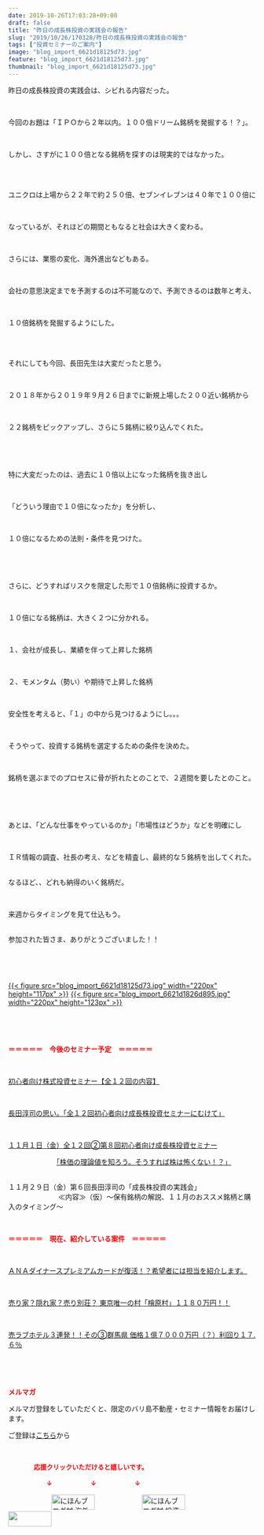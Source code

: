 ```yaml
---
date: 2019-10-26T17:03:28+09:00
draft: false
title: "昨日の成長株投資の実践会の報告"
slug: "2019/10/26/170328/昨日の成長株投資の実践会の報告"
tags: ["投資セミナーのご案内"]
image: "blog_import_6621d18125d73.jpg"
feature: "blog_import_6621d18125d73.jpg"
thumbnail: "blog_import_6621d18125d73.jpg"
---
```

<p>昨日の成長株投資の実践会は、シビれる内容だった。</p><p> </p><p>今回のお題は「ＩＰＯから２年以内。１００倍ドリーム銘柄を発掘する！？」。</p><p> </p><p>しかし、さすがに１００倍となる銘柄を探すのは現実的ではなかった。</p><p> </p><p><br/>ユニクロは上場から２２年で約２５０倍、セブンイレブンは４０年で１００倍に</p><p> </p><p>なっているが、それほどの期間ともなると社会は大きく変わる。</p><p> </p><p>さらには、業態の変化、海外進出などもある。</p><p> </p><p>会社の意思決定までを予測するのは不可能なので、予測できるのは数年と考え、</p><p> </p><p>１０倍銘柄を発掘するようにした。</p><p> </p><p><br/>それにしても今回、長田先生は大変だったと思う。</p><p> </p><p>２０１８年から２０１９年９月２６日までに新規上場した２００近い銘柄から</p><p> </p><p>２２銘柄をピックアップし、さらに５銘柄に絞り込んでくれた。</p><p> </p><p> </p><p>特に大変だったのは、過去に１０倍以上になった銘柄を抜き出し</p><p> </p><p>「どういう理由で１０倍になったか」を分析し、</p><p> </p><p>１０倍になるための法則・条件を見つけた。</p><p> </p><p> </p><p>さらに、どうすればリスクを限定した形で１０倍銘柄に投資するか。</p><p> </p><p>１０倍になる銘柄は、大きく２つに分かれる。</p><p> </p><p>１、会社が成長し、業績を伴って上昇した銘柄</p><p> </p><p>２、モメンタム（勢い）や期待で上昇した銘柄</p><p> </p><p>安全性を考えると、「１」の中から見つけるようにし。。。</p><p> </p><p>そうやって、投資する銘柄を選定するための条件を決めた。</p><p> </p><p>銘柄を選ぶまでのプロセスに骨が折れたとのことで、２週間を要したとのこと。</p><p> </p><p> </p><p>あとは、「どんな仕事をやっているのか」「市場性はどうか」などを明確にし</p><p> </p><p>ＩＲ情報の調査、社長の考え、などを精査し、最終的な５銘柄を出してくれた。</p><p><br/>なるほど、、どれも納得のいく銘柄だ。</p><p> </p><p>来週からタイミングを見て仕込もう。</p><p><br/>参加された皆さま、ありがとうございました！！</p><p> </p><p> </p><p><a href="blog_import_6621d18125d73.jpg">{{< figure src="blog_import_6621d18125d73.jpg" width="220px" height="117px" >}}</a> <a href="blog_import_6621d1826d895.jpg">{{< figure src="blog_import_6621d1826d895.jpg" width="220px" height="123px" >}}</a></p><p> </p><p> </p><p><span style="font-weight: bold;"><span style="color: rgb(255, 0, 0);">＝＝＝＝＝　今後のセミナー予定　＝＝＝＝＝</span></span></p><p> </p><p><a href="entry-12526587328.html" target="_blank">初心者向け株式投資セミナー【全１２回の内容】</a></p><p> </p><p><span style="color: rgb(255, 0, 0);"><a href="entry-12526985641.html" target="_blank">長田淳司の思い。「全１２回初心者向け成長株投資セミナーにむけて」</a></span></p><p> </p><p><a href="entry-12534417651.html#_=_" target="_blank">１１月１日（金）全１２回②第８回初心者向け成長株投資セミナー</a></p><p>　　　　　　　<a href="entry-12534417651.html#_=_" target="_blank">「株価の理論値を知ろう。そうすれば株は怖くない！？」</a></p><p><br/>１１月２９日（金）第６回長田淳司の「成長株投資の実践会」<br/> 　　　　　　　≪内容≫（仮）～保有銘柄の解説、１１月のおススメ銘柄と購入のタイミング～</p><p> </p><p><span style="font-weight: bold;"><span style="color: rgb(255, 0, 0);">＝＝＝＝＝　現在、紹介している案件　＝＝＝＝＝</span></span></p><p> </p><p><a href="entry-12529998383.html" target="_blank">ＡＮＡダイナースプレミアムカードが復活！？希望者には担当を紹介します。</a></p><p> </p><p><a href="entry-12500415311.html" target="_blank">売り家？隠れ家？売り別荘？ 東京唯一の村「檜原村」１１８０万円！！</a></p><p> </p><p><a href="entry-12504218353.html" target="_blank">売ラブホテル３連発！！その③群馬県 価格１億７０００万円（？）利回り１７.６％</a></p><p> </p><p> </p><p><span style="font-weight: bold;"><span style="color: rgb(255, 0, 0);">メルマガ</span></span></p><p>メルマガ登録をしていただくと、限定のバリ島不動産・セミナー情報をお届けします。</p><p>ご登録は<a href="f9eeVI" target="_blank">こちら</a>から</p><p style="text-align: center;"> </p><p><font color="#ff0000" size="2"><strong>　　　　応援クリックいただけると嬉しいです。</strong></font></p><p><font color="#ff0000" size="2"><strong>　　　　　　↓　　　　　　↓　　　　　　↓</strong></font></p><p><a href="ranking.html?p_cid=01260127" id="&amp;blogmura_banner"><img alt="にほんブログ村 海外生活ブログ バリ島情報へ" border="0" height="31" src="data:image/svg+xml;charset=utf-8,%3Csvg%20xmlns%3D%22http%3A%2F%2Fwww.w3.org%2F2000%2Fsvg%22%20title%3D%22Placeholder%20for%20Images%22%20role%3D%22presentation%22%20viewBox%3D%220%200%2088%2031%22%20%2F%3E" width="88" data-src="//overseas.blogmura.com/bali/img/bali88_31.gif" style="aspect-ratio: auto 88 / 31;"/><noscript><img alt="にほんブログ村 海外生活ブログ バリ島情報へ" border="0" height="31" src="//overseas.blogmura.com/bali/img/bali88_31.gif" width="88"></noscript></a>  <a href="ranking.html?p_cid=01260127" id="&amp;blogmura_banner"><img alt="にほんブログ村 投資ブログ 不動産投資へ" border="0" height="31" src="data:image/svg+xml;charset=utf-8,%3Csvg%20xmlns%3D%22http%3A%2F%2Fwww.w3.org%2F2000%2Fsvg%22%20title%3D%22Placeholder%20for%20Images%22%20role%3D%22presentation%22%20viewBox%3D%220%200%2088%2031%22%20%2F%3E" width="88" data-src="//investment.blogmura.com/hudousantoushi/img/hudousantoushi88_31.gif" style="aspect-ratio: auto 88 / 31;"/><noscript><img alt="にほんブログ村 投資ブログ 不動産投資へ" border="0" height="31" src="//investment.blogmura.com/hudousantoushi/img/hudousantoushi88_31.gif" width="88"></noscript></a> <a href="link.php?1804582" title="人気ブログランキングへ"><img border="0" height="31" src="data:image/svg+xml;charset=utf-8,%3Csvg%20xmlns%3D%22http%3A%2F%2Fwww.w3.org%2F2000%2Fsvg%22%20title%3D%22Placeholder%20for%20Images%22%20role%3D%22presentation%22%20viewBox%3D%220%200%2088%2031%22%20%2F%3E" width="88" data-src="https://blog.with2.net/img/banner/banner_22.gif" style="aspect-ratio: auto 88 / 31;"/><noscript><img border="0" height="31" src="https://blog.with2.net/img/banner/banner_22.gif" width="88"></noscript></a></p>


